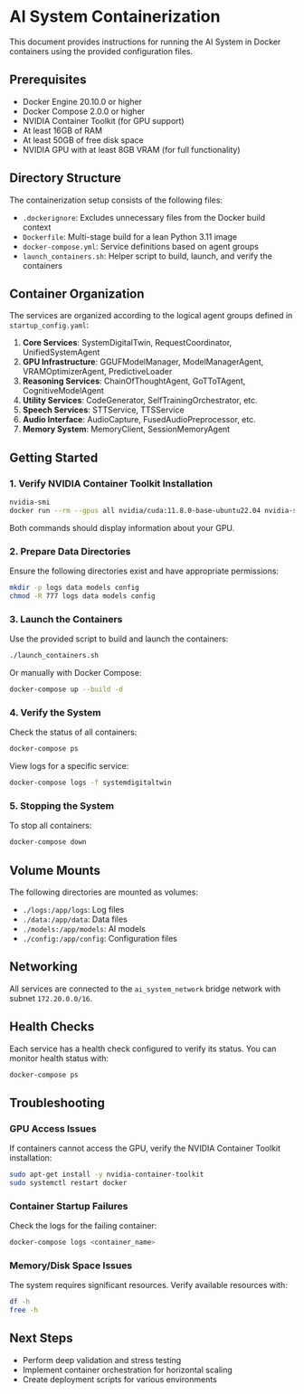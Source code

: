 # AI System Containerization

This document provides instructions for running the AI System in Docker containers using the provided configuration files.

## Prerequisites

- Docker Engine 20.10.0 or higher
- Docker Compose 2.0.0 or higher
- NVIDIA Container Toolkit (for GPU support)
- At least 16GB of RAM
- At least 50GB of free disk space
- NVIDIA GPU with at least 8GB VRAM (for full functionality)

## Directory Structure

The containerization setup consists of the following files:

- `.dockerignore`: Excludes unnecessary files from the Docker build context
- `Dockerfile`: Multi-stage build for a lean Python 3.11 image
- `docker-compose.yml`: Service definitions based on agent groups
- `launch_containers.sh`: Helper script to build, launch, and verify the containers

## Container Organization

The services are organized according to the logical agent groups defined in `startup_config.yaml`:

1. **Core Services**: SystemDigitalTwin, RequestCoordinator, UnifiedSystemAgent
2. **GPU Infrastructure**: GGUFModelManager, ModelManagerAgent, VRAMOptimizerAgent, PredictiveLoader
3. **Reasoning Services**: ChainOfThoughtAgent, GoTToTAgent, CognitiveModelAgent
4. **Utility Services**: CodeGenerator, SelfTrainingOrchestrator, etc.
5. **Speech Services**: STTService, TTSService
6. **Audio Interface**: AudioCapture, FusedAudioPreprocessor, etc.
7. **Memory System**: MemoryClient, SessionMemoryAgent

## Getting Started

### 1. Verify NVIDIA Container Toolkit Installation

```bash
nvidia-smi
docker run --rm --gpus all nvidia/cuda:11.8.0-base-ubuntu22.04 nvidia-smi
```

Both commands should display information about your GPU.

### 2. Prepare Data Directories

Ensure the following directories exist and have appropriate permissions:

```bash
mkdir -p logs data models config
chmod -R 777 logs data models config
```

### 3. Launch the Containers

Use the provided script to build and launch the containers:

```bash
./launch_containers.sh
```

Or manually with Docker Compose:

```bash
docker-compose up --build -d
```

### 4. Verify the System

Check the status of all containers:

```bash
docker-compose ps
```

View logs for a specific service:

```bash
docker-compose logs -f systemdigitaltwin
```

### 5. Stopping the System

To stop all containers:

```bash
docker-compose down
```

## Volume Mounts

The following directories are mounted as volumes:

- `./logs:/app/logs`: Log files
- `./data:/app/data`: Data files
- `./models:/app/models`: AI models
- `./config:/app/config`: Configuration files

## Networking

All services are connected to the `ai_system_network` bridge network with subnet `172.20.0.0/16`.

## Health Checks

Each service has a health check configured to verify its status. You can monitor health status with:

```bash
docker-compose ps
```

## Troubleshooting

### GPU Access Issues

If containers cannot access the GPU, verify the NVIDIA Container Toolkit installation:

```bash
sudo apt-get install -y nvidia-container-toolkit
sudo systemctl restart docker
```

### Container Startup Failures

Check the logs for the failing container:

```bash
docker-compose logs <container_name>
```

### Memory/Disk Space Issues

The system requires significant resources. Verify available resources with:

```bash
df -h
free -h
```

## Next Steps

- Perform deep validation and stress testing
- Implement container orchestration for horizontal scaling
- Create deployment scripts for various environments 